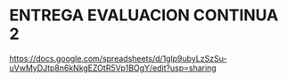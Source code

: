 # ENTREGA EVALUACION CONTINUA 2

https://docs.google.com/spreadsheets/d/1glp9ubyLzSzSu-uVwMyDJtp8n6kNkgEZOtR5Vp1BOgY/edit?usp=sharing

